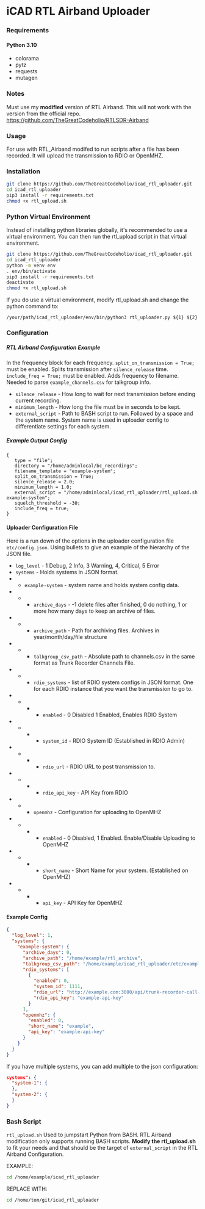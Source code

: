# iCAD RTL Airband Uploader

### Requirements

#### Python 3.10
* colorama
* pytz
* requests
* mutagen

### Notes
Must use my **modified** version of RTL Airband. This will not work with the version from the official repo.
https://github.com/TheGreatCodeholio/RTLSDR-Airband


### Usage

For use with RTL_Airband modifed to run scripts after a file has been recorded. It will upload the transmission to RDIO or OpenMHZ.

### Installation

```bash
git clone https://github.com/TheGreatCodeholio/icad_rtl_uploader.git
cd icad_rtl_uploader
pip3 install -r requirements.txt
chmod +x rtl_upload.sh
```

### Python Virtual Environment
Instead of installing python libraries globally, it's recommended to use a virtual environment. You can then run the rtl_upload script in that virtual environment.

```bash
git clone https://github.com/TheGreatCodeholio/icad_rtl_uploader.git
cd icad_rtl_uploader
python -m venv env
. env/bin/activate
pip3 install -r requirements.txt
deactivate
chmod +x rtl_upload.sh
```

If you do use a virtual environment, modify rtl_upload.sh and change the python command to:

`/your/path/icad_rtl_uploader/env/bin/python3 rtl_uploader.py ${1} ${2}`


### Configuration

##### RTL Airband Configuration Example

In the frequency block for each frequency. 
`split_on_transmission = True;` must be enabled. Splits transmission after `silence_release` time.
`include_freq = True;` must be enabled. Adds frequency to filename. Needed to parse `example_channels.csv` for talkgroup info.

* `silence_release` - How long to wait for next transmission before ending current recording.
* `minimum_length` - How long the file must be in seconds to be kept. 
* `external_script` - Path to BASH script to run. Followed by a space and the system name. System name is used in uploader config to differentiate settings for each system. 

##### Example Output Config

```
{
   type = "file";
   directory = "/home/adminlocal/bc_recordings";
   filename_template = "example-system";
   split_on_transmission = True;
   silence_release = 2.0;
   minimum_length = 1.0;
   external_script = "/home/adminlocal/icad_rtl_uploader/rtl_upload.sh example-system";
   squelch_threshold = -30;
   include_freq = true;
}
```

#### Uploader Configuration File
Here is a run down of the options in the uploader configuration file `etc/config.json`. Using bullets to give an example of the hierarchy of the JSON file. 
* `log_level` - 1 Debug, 2 Info, 3 Warning, 4, Critical, 5 Error
* `systems` - Holds systems in JSON format.
* * `example-system` - system name and holds system config data.
* * * `archive_days` - -1 delete files after finished, 0 do nothing, 1 or more how many days to keep an archive of files.
* * * `archive_path` - Path for archiving files. Archives in year/month/day/file structure
* * * `talkgroup_csv_path` - Absolute path to channels.csv in the same format as Trunk Recorder Channels File.
* * * `rdio_systems` - list of RDIO system configs in JSON format. One for each RDIO instance that you want the transmission to go to.
* * * * `enabled` - 0 Disabled 1 Enabled, Enables RDIO System
* * * * `system_id` - RDIO System ID (Established in RDIO Admin)
* * * * `rdio_url` - RDIO URL to post transmission to.
* * * * `rdio_api_key` - API Key from RDIO
* * * `openmhz` - Configuration for uploading to OpenMHZ
* * * * `enabled` - 0 Disabled, 1 Enabled. Enable/Disable Uploading to OpenMHZ
* * * * `short_name` - Short Name for your system. (Established on OpenMHZ)
* * * * `api_key` - API Key for OpenMHZ

#### Example Config
```json
{
  "log_level": 1,
  "systems": {
    "example-system": {
      "archive_days": 0,
      "archive_path": "/home/example/rtl_archive",
      "talkgroup_csv_path": "/home/example/icad_rtl_uploader/etc/example_channels.csv",
      "rdio_systems": [
        {
          "enabled": 0,
          "system_id": 1111,
          "rdio_url": "http://example.com:3000/api/trunk-recorder-call-upload",
          "rdio_api_key": "example-api-key"
        }
      ],
      "openmhz": {
        "enabled": 0,
        "short_name": "example",
        "api_key": "example-api-key"
      }
    }
  }
}
```

If you have multiple systems, you can add multiple to the json configuration:
```json
systems": {
  "system-1": {
  }, 
  "system-2": {
  }
}
```

### Bash Script
`rtl_upload.sh` Used to jumpstart Python from BASH. RTL Airband modification only supports running BASH scripts.
**Modify the rtl_upload.sh** to fit your needs and that should be the target of `external_script` in the RTL Airband Configuration.

EXAMPLE:
```bash
cd /home/example/icad_rtl_uploader
```
REPLACE WITH:
```bash
cd /home/tom/git/icad_rtl_uploader
```



